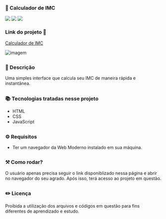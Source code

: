 ### 🧮 Calculador de IMC

<div style="display: inline_block">

<img src="https://img.shields.io/badge/html5-%23E34F26.svg?style=for-the-badge&logo=html5&logoColor=white" />
<img src="https://img.shields.io/badge/css3-%231572B6.svg?style=for-the-badge&logo=css3&logoColor=white" />
<img src="https://img.shields.io/badge/javascript-%23323330.svg?style=for-the-badge&logo=javascript&logoColor=%23F7DF1E" />
  
</div>

### Link do projeto 🔗

<a href="https://26tassiofernandes.github.io/Calculador-de-IMC/imc.html">Calculador de IMC</a> 

<img src="https://user-images.githubusercontent.com/86972667/220393489-a838754a-5575-4401-9b23-9884e57cedf8.png" alt="imagem">


##

### 📜 Descrição 

Uma simples interface que calcula seu IMC de maneira rápida e instantânea.

##

### 📚 Tecnologias tratadas nesse projeto

- HTML
- CSS
- JavaScript

##

### ⚙ Requisitos

- Ter um navegador da Web Moderno instalado em sua máquina.

##

### ⚒️ Como rodar?

O usuário apenas precisa seguir o link disponiblizado nessa página e abrir no navegador do seu agrado. Após isso, terá acesso ao projeto em questão.

##

### ✏️ Licença

Proibida a utilização dos arquivos e códigos em questão para fins diferentes de aprendizado e estudo.

##

